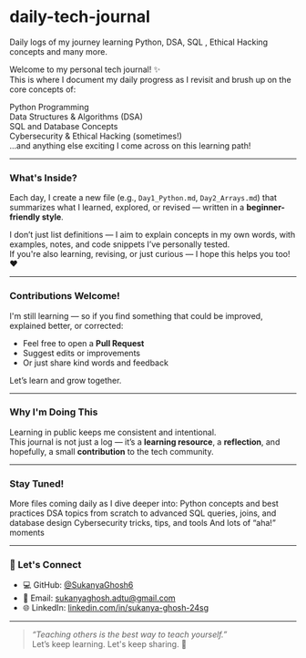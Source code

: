 # daily-tech-journal
Daily logs of my journey learning Python, DSA, SQL , Ethical Hacking concepts and many more.

Welcome to my personal tech journal! ✨  
This is where I document my daily progress as I revisit and brush up on the core concepts of:

 Python Programming  
 Data Structures & Algorithms (DSA)  
 SQL and Database Concepts  
 Cybersecurity & Ethical Hacking (sometimes!)  
 ...and anything else exciting I come across on this learning path!

---

###  What's Inside?

Each day, I create a new file (e.g., `Day1_Python.md`, `Day2_Arrays.md`) that summarizes what I learned, explored, or revised — written in a **beginner-friendly style**.

I don’t just list definitions — I aim to explain concepts in my own words, with examples, notes, and code snippets I’ve personally tested.  
If you're also learning, revising, or just curious — I hope this helps you too! ❤️

---

###  Contributions Welcome!

I'm still learning — so if you find something that could be improved, explained better, or corrected:

- Feel free to open a **Pull Request**
- Suggest edits or improvements
- Or just share kind words and feedback 

Let’s learn and grow together. 

---

###  Why I'm Doing This

Learning in public keeps me consistent and intentional.  
This journal is not just a log — it’s a **learning resource**, a **reflection**, and hopefully, a small **contribution** to the tech community.

---

###  Stay Tuned!

More files coming daily as I dive deeper into:
 Python concepts and best practices
 DSA topics from scratch to advanced
 SQL queries, joins, and database design
 Cybersecurity tricks, tips, and tools
 And lots of “aha!” moments 

---

### 💌 Let's Connect

- 💻 GitHub: [@SukanyaGhosh6](https://github.com/SukanyaGhosh6)
- 📧 Email: sukanyaghosh.adtu@gmail.com
- 🌐 LinkedIn: [linkedin.com/in/sukanya-ghosh-24sg](https://linkedin.com/in/sukanya-ghosh-24sg)

---

> *“Teaching others is the best way to teach yourself.”*  
> Let’s keep learning. Let's keep sharing. 💫

